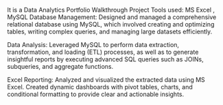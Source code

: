 It is a Data Analytics Portfolio Walkthrough Project 
Tools used: MS Excel , MySQL
Database Management: Designed and managed a comprehensive relational database using MySQL, which involved creating and optimizing tables, writing complex queries, and managing large datasets efficiently.

Data Analysis: Leveraged MySQL to perform data extraction, transformation, and loading (ETL) processes, as well as to generate insightful reports by executing advanced SQL queries such as JOINs, subqueries, and aggregate functions.

Excel Reporting: Analyzed and visualized the extracted data using MS Excel. Created dynamic dashboards with pivot tables, charts, and conditional formatting to provide clear and actionable insights.
